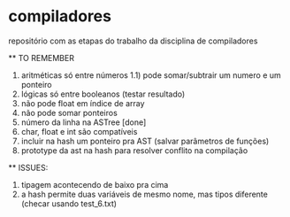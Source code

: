 # compiladores
repositório com as etapas do trabalho da disciplina de compiladores

** TO REMEMBER

1) aritméticas só entre números
1.1) pode somar/subtrair um numero e um ponteiro
2) lógicas só entre booleanos (testar resultado)
3) não pode float em índice de array
4) não pode somar ponteiros
5) número da linha na ASTree [done]
6) char, float e int são compatíveis
7) incluir na hash um ponteiro pra AST (salvar parâmetros de funções)
8) prototype da ast na hash para resolver conflito na compilação


** ISSUES:

1) tipagem acontecendo de baixo pra cima
2) a hash permite duas variáveis de mesmo nome, mas tipos diferente (checar usando test_6.txt)
